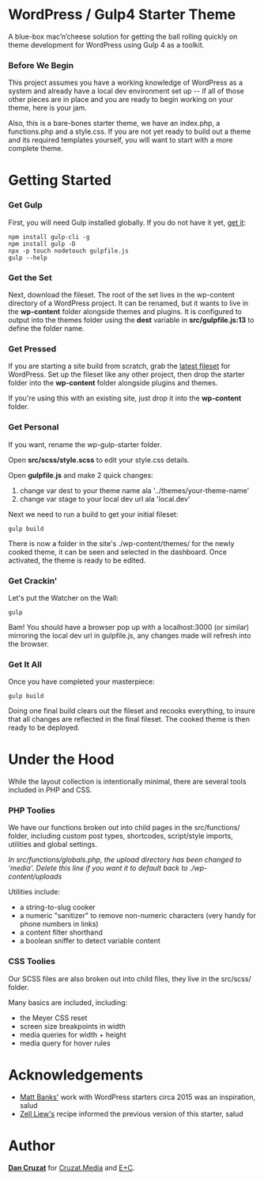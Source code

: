 # WordPress / Gulp4 Starter Theme

A blue-box mac’n’cheese solution for getting the ball rolling quickly on theme development for WordPress using Gulp 4 as a toolkit.



### Before We Begin

This project assumes you have a working knowledge of WordPress as a system and already have a local dev environment set up -- if all of those other pieces are in place and you are ready to begin working on your theme, here is your jam.

Also, this is a bare-bones starter theme, we have an index.php, a functions.php and a style.css. If you are not yet ready to build out a theme and its required templates yourself, you will want to start with a more complete theme.



# Getting Started


### Get Gulp

First, you will need Gulp installed globally. If you do not have it yet, [get it](http://gulpjs.com):

```
npm install gulp-cli -g
npm install gulp -D
npx -p touch nodetouch gulpfile.js
gulp --help
```


### Get the Set

Next, download the fileset. The root of the set lives in the wp-content directory of a WordPress project. It can be renamed, but it wants to live in the **wp-content** folder alongside themes and plugins. It is configured to output into the themes folder using the **dest** variable in **src/gulpfile.js:13** to define the folder name.



### Get Pressed

If you are starting a site build from scratch, grab the [latest fileset](https://wordpress.org/latest.zip) for WordPress. Set up the fileset like any other project, then drop the starter folder into the **wp-content** folder alongside plugins and themes.

If you're using this with an existing site, just drop it into the **wp-content** folder. 



### Get Personal

If you want, rename the wp-gulp-starter folder. 

Open **src/scss/style.scss** to edit your style.css details.

Open **gulpfile.js** and make 2 quick changes:
1. change var dest to your theme name ala '../themes/your-theme-name'
2. change var stage to your local dev url ala 'local.dev'

Next we need to run a build to get your initial fileset:
```
gulp build
```

There is now a folder in the site's ./wp-content/themes/ for the newly cooked theme, it can be seen and selected in the dashboard. Once activated, the theme is ready to be edited.



### Get Crackin'

Let's put the Watcher on the Wall:
```
gulp
```

Bam! You should have a browser pop up with a localhost:3000 (or similar) mirroring the local dev url in gulpfile.js, any changes made will refresh into the browser.



### Get It All

Once you have completed your masterpiece:

```
gulp build
```

Doing one final build clears out the fileset and recooks everything, to insure that all changes are reflected in the final fileset. The cooked theme is then ready to be deployed.



# Under the Hood

While the layout collection is intentionally minimal, there are several tools included in PHP and CSS.



### PHP Toolies

We have our functions broken out into child pages in the src/functions/ folder, including custom post types, shortcodes, script/style imports, utilities and global settings.

*In src/functions/globals.php, the upload directory has been changed to 'media'. Delete this line if you want it to default back to ./wp-content/uploads*

Utilities include:
- a string-to-slug cooker
- a numeric "sanitizer" to remove non-numeric characters (very handy for phone numbers in links)
- a content filter shorthand
- a boolean sniffer to detect variable content



### CSS Toolies

Our SCSS files are also broken out into child files, they live in the src/scss/ folder.

Many basics are included, including:
- the Meyer CSS reset
- screen size breakpoints in width
- media queries for width + height
- media query for hover rules


# Acknowledgements

- [Matt Banks'](https://github.com/mattbanks) work with WordPress starters circa 2015 was an inspiration, salud
- [Zell Liew's](https://css-tricks.com/gulp-for-beginners/) recipe informed the previous version of this starter, salud

# Author

[**Dan Cruzat**](http://thecruzat.com) for [Cruzat.Media](http://cruzat.media) and [E+C](http://eencee.me).
